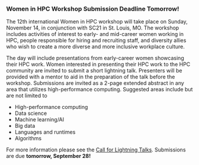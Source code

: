 ### Women in HPC Workshop Submission Deadline Tomorrow!

The 12th international Women in HPC workshop will take place on Sunday,
November 14, in conjunction with SC21 in St. Louis, MO. The workshop includes
activities of interest to early- and mid-career women working in HPC, people
responsible for hiring and recruiting staff, and diversity allies who wish to
create a more diverse and more inclusive workplace culture.

The day will include presentations from early-career women showcasing their HPC
work. Women interested in presenting their HPC work to the HPC community are
invited to submit a short lightning talk. Presenters will be provided with a 
mentor to aid in the preparation of the talk before the workshop. Submissions
are invited as a 2-page extended abstract in any area that utilizes 
high-performance computing. Suggested areas include but are not limited to
- High-performance computing
- Data science
- Machine learning/AI
- Big data
- Languages and runtimes
- Algorithms

For more information please see the [Call for Lightning Talks](https://womeninhpc.org/events/sc-2021-workshop#!/posters). 
Submissions are due **tomorrow, September 28!**
